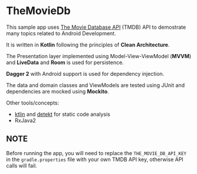 # TheMovieDb
This sample app uses [The Movie Database API](https://www.themoviedb.org/documentation/api) (TMDB) API to demostrate many topics related to Android Development.

It is written in **Kotlin** following the principles of **Clean Architecture**. 

The Presentation layer implemented using Model-View-ViewModel (**MVVM**) and **LiveData** and **Room** is used for persistence.

**Dagger 2** with Android support is used for dependency injection.

The data and domain classes and ViewModels are tested using JUnit and dependencies are mocked using **Mockito**.

Other tools/concepts:
- [ktlin](https://github.com/shyiko/ktlint) and [detekt](https://github.com/arturbosch/detekt) for static code analysis
- RxJava2


## NOTE

Before running the app, you will need to replace the `THE_MOVIE_DB_API_KEY` in the `gradle.properties` file with your own TMDB API key, otherwise API calls will fail.
